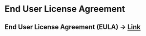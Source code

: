 # End User License Agreement

## End User License Agreement \(EULA\) -&gt; [Link](http://c-sims.com/assets/i18n/EULA.txt)

